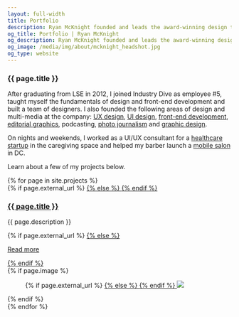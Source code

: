 ```yaml
---
layout: full-width
title: Portfolio
description: Ryan McKnight founded and leads the award-winning design team at Industry Dive, a rapidly growing business news company in Washington, DC.
og_title: Portfolio | Ryan McKnight
og_description: Ryan McKnight founded and leads the award-winning design team at Industry Dive, a rapidly growing business news company in Washington, DC.
og_image: /media/img/about/mcknight_headshot.jpg
og_type: website
---
```

<section class="grid">
	<article>
		<h1>{{ page.title }}</h1>
		<!--<p>The most important part of my job as a manager and team leader is shepherding the best ideas of my employees to fruition. I also work hard to align the personal interests and skills of my team members with core needs of the business to push the needle forward.</p>
		<p>For a closer look at my growth as a manager, read <a href="{{ site.baseurl }}{% link _posts/tech-design/2017-03-05-management.md %}">this post</a>.</p>-->
		<p>After graduating from LSE in 2012, I joined Industry Dive as employee #5, taught myself the fundamentals of design and front-end development and built a team of designers. I also founded the following areas of design and multi-media at the company: <a href="https://design.industrydive.com/ux/2018/01/04/cms-audit-user-flows.html">UX design</a>, <a href="https://design.industrydive.com/product/2017/12/20/library-page.html">UI design</a>, <a href="https://design.industrydive.com/product/2018/03/29/flex-menu.html">front-end development</a>, <a href="https://design.industrydive.com/editorial/2018/03/08/dive-awards-2017.html">editorial graphics</a>, podcasting, <a href="https://www.constructiondive.com/news/photos-of-new-smithsonian-african-american-museum/420671/">photo journalism</a> and <a href="https://design.industrydive.com/corporate/2018/05/09/logo-redesign.html">graphic design</a>.</p>
		<p> On nights and weekends, I worked as a UI/UX consultant for a <a href="https://lyflynks.com/">healthcare startup</a> in the caregiving space and helped my barber launch a <a href="https://www.callfigaro.com/">mobile salon</a> in DC.</p>
		<p>Learn about a few of my projects below.</p>
	</article>
</section>
<section class="stripe-section">
	<section class="grid-wrapper">
		{% for page in site.projects %}
		<article>
			<figcaption>
				{% if page.external_url %}
				<a href="{{ page.external_url }}">
				{% else %}
				<a href="{{ page.url }}">
				{% endif %}
				<h3>
					{{ page.title }}
				</h3>
				</a>
				<p class="description">{{ page.description }}</p>
				{% if page.external_url %}
				<a href="{{ page.external_url }}">
				{% else %}
				<a href="{{ page.url }}">
				<p class="meta">Read more</p>
				{% endif %}
				</a>
			</figcaption>
			{% if page.image %}
			<figure>
				{% if page.external_url %}
				<a href="{{ page.external_url }}">
				{% else %}
				<a href="{{ page.url }}">
				{% endif %}
				<img src="{{ page.image }}" />
				</a>
			</figure>
			{% endif %}
		</article>
		{% endfor %}
	</section>
</section>
<!--
	<h2>Corporate branding</h2> 

	<h2>Editorial design/h2> 
	
	<h2>Company leadership</h2> 
	
			
	<div class="medium-frame tweet-feed">
		<figure>
			<blockquote class="twitter-tweet" data-lang="en"><p lang="en" dir="ltr">Our <a href="https://twitter.com/divedesigners?ref_src=twsrc%5Etfw">@divedesigners</a> are in the planning phase of a CMS redesign. Very cool to watch the process! 💻💡 <a href="https://t.co/rfC6nIxvuo">pic.twitter.com/rfC6nIxvuo</a></p>&mdash; Industry Dive (@industrydive) <a href="https://twitter.com/industrydive/status/900445325219037185?ref_src=twsrc%5Etfw">August 23, 2017</a></blockquote>
		</figure>
		<figure>
			<blockquote class="twitter-tweet" data-lang="en"><p lang="en" dir="ltr">&quot;Auditing our CMS and creating user flow diagrams&quot; by <a href="https://twitter.com/nforman44?ref_src=twsrc%5Etfw">@nforman44</a> <a href="https://t.co/xo6ZVM60xv">https://t.co/xo6ZVM60xv</a> <a href="https://twitter.com/hashtag/design?src=hash&amp;ref_src=twsrc%5Etfw">#design</a> <a href="https://twitter.com/hashtag/ux?src=hash&amp;ref_src=twsrc%5Etfw">#ux</a></p>&mdash; Dive Design Team (@divedesigners) <a href="https://twitter.com/divedesigners/status/966064824793878531?ref_src=twsrc%5Etfw">February 20, 2018</a></blockquote>
		</figure>
		<figure>
			<blockquote class="twitter-tweet" data-lang="en"><p lang="en" dir="ltr">Our email newsletters are now 33% smaller in file size and optimized for more clients thanks to <a href="https://twitter.com/nforman44?ref_src=twsrc%5Etfw">@nforman44</a>. How did she accomplish this? Find out in this post: <a href="https://t.co/Cd96U2Ghbl">https://t.co/Cd96U2Ghbl</a> <a href="https://twitter.com/hashtag/design?src=hash&amp;ref_src=twsrc%5Etfw">#design</a> <a href="https://twitter.com/hashtag/tech?src=hash&amp;ref_src=twsrc%5Etfw">#tech</a></p>&mdash; Dive Design Team (@divedesigners) <a href="https://twitter.com/divedesigners/status/976204524024160259?ref_src=twsrc%5Etfw">March 20, 2018</a></blockquote>
		</figure>
		<figure>
			<blockquote class="twitter-tweet" data-lang="en"><p lang="en" dir="ltr">&quot;Creating downloadable PDFs using the .print window&quot; by <a href="https://twitter.com/nancopeland?ref_src=twsrc%5Etfw">@nancopeland</a> <a href="https://t.co/69lUWTWmK9">https://t.co/69lUWTWmK9</a> <a href="https://twitter.com/hashtag/frontend?src=hash&amp;ref_src=twsrc%5Etfw">#frontend</a> <a href="https://twitter.com/hashtag/design?src=hash&amp;ref_src=twsrc%5Etfw">#design</a></p>&mdash; Dive Design Team (@divedesigners) <a href="https://twitter.com/divedesigners/status/971047466866012160?ref_src=twsrc%5Etfw">March 6, 2018</a></blockquote>
		</figure>
		<figure>
			<blockquote class="twitter-tweet" data-lang="en"><p lang="en" dir="ltr">A little <a href="https://twitter.com/hashtag/FlashbackFriday?src=hash&amp;ref_src=twsrc%5Etfw">#FlashbackFriday</a>: Evolution of our sites over the past 3 years. Our redesign is 🔥 thanks to <a href="https://twitter.com/rtmup?ref_src=twsrc%5Etfw">@rtmup</a> &amp; our design team! <a href="https://t.co/GOZjZj9zmD">pic.twitter.com/GOZjZj9zmD</a></p>&mdash; Industry Dive (@industrydive) <a href="https://twitter.com/industrydive/status/786939466875342849?ref_src=twsrc%5Etfw">October 14, 2016</a></blockquote>
		</figure>
	</div>

	<h2>Corporate Branding</h2>
	<div class="medium-frame tweet-feed">
		<figure>
			<blockquote class="twitter-tweet" data-lang="en"><p lang="en" dir="ltr">An openness to bottom-up ideas is one of our company&#39;s greatest strengths. The year-long process to redesign our logo was sparked by a proposal from a handful of employees, not management or the founders. <a href="https://t.co/JpEF7beVP7">https://t.co/JpEF7beVP7</a></p>&mdash; Dive Design Team (@divedesigners) <a href="https://twitter.com/divedesigners/status/973914961717194752?ref_src=twsrc%5Etfw">March 14, 2018</a></blockquote>
		</figure>
		<figure>
			<blockquote class="twitter-tweet" data-lang="en"><p lang="en" dir="ltr">Check out this behind-the-scenes post on our logo redesign by <a href="https://twitter.com/KDesigning?ref_src=twsrc%5Etfw">@KDesigning</a> and <a href="https://twitter.com/elizam0075?ref_src=twsrc%5Etfw">@elizam0075</a> <a href="https://t.co/45wFl2aRlR">https://t.co/45wFl2aRlR</a> <a href="https://twitter.com/hashtag/design?src=hash&amp;ref_src=twsrc%5Etfw">#design</a></p>&mdash; Dive Design Team (@divedesigners) <a href="https://twitter.com/divedesigners/status/994670275714342912?ref_src=twsrc%5Etfw">May 10, 2018</a></blockquote>
		</figure>
	</div>

	<h2>Editorial design</h2>
	<div class="medium-frame tweet-feed">
		<figure>
			<blockquote class="twitter-tweet" data-lang="en"><p lang="en" dir="ltr">Shout out to <a href="https://twitter.com/Jordan_EBranch?ref_src=twsrc%5Etfw">@Jordan_EBranch</a> for designing this piece on women in the power sector. Also to <a href="https://twitter.com/elizam0075?ref_src=twsrc%5Etfw">@elizam0075</a> for the really fun illustrations! <a href="https://twitter.com/divedesigners?ref_src=twsrc%5Etfw">@divedesigners</a> <a href="https://t.co/AMWJX8TEST">https://t.co/AMWJX8TEST</a></p>&mdash; Natalie Forman (@nforman44) <a href="https://twitter.com/nforman44/status/985959023290798081?ref_src=twsrc%5Etfw">April 16, 2018</a></blockquote>
		</figure>
		<figure>
			<blockquote class="twitter-tweet" data-lang="en"><p lang="en" dir="ltr">Check out these new editorial illustrations by our highly talented graphic design intern and recent <a href="https://twitter.com/risd?ref_src=twsrc%5Etfw">@risd</a> grad, Yujin Kim. <a href="https://t.co/6r82D4jyZu">pic.twitter.com/6r82D4jyZu</a></p>&mdash; Dive Design Team (@divedesigners) <a href="https://twitter.com/divedesigners/status/1012697550233587713?ref_src=twsrc%5Etfw">June 29, 2018</a></blockquote>
		</figure>
		<figure>
			<blockquote class="twitter-tweet" data-lang="en"><p lang="en" dir="ltr">What is involved in leading a major editorial design project? Read about <a href="https://twitter.com/Jordan_EBranch?ref_src=twsrc%5Etfw">@Jordan_EBranch</a>&#39;s experience with the 2017 Dive Awards: <a href="https://t.co/KYq0tH4Sd9">https://t.co/KYq0tH4Sd9</a> <a href="https://twitter.com/hashtag/design?src=hash&amp;ref_src=twsrc%5Etfw">#design</a> <a href="https://twitter.com/hashtag/journalism?src=hash&amp;ref_src=twsrc%5Etfw">#journalism</a></p>&mdash; Dive Design Team (@divedesigners) <a href="https://twitter.com/divedesigners/status/976208311451291650?ref_src=twsrc%5Etfw">March 20, 2018</a></blockquote>
		</figure>
		<figure>
			<blockquote class="twitter-tweet" data-lang="en"><p lang="en" dir="ltr">&quot;What Chinese import policies mean for all 50 states&quot; New visual feature story designed by <a href="https://twitter.com/Jordan_EBranch?ref_src=twsrc%5Etfw">@Jordan_EBranch</a> <a href="https://twitter.com/divedesigners?ref_src=twsrc%5Etfw">@divedesigners</a> <a href="https://t.co/EKg142QB4K">https://t.co/EKg142QB4K</a></p>&mdash; Dive Design Team (@divedesigners) <a href="https://twitter.com/divedesigners/status/930913945111711744?ref_src=twsrc%5Etfw">November 15, 2017</a></blockquote>
		</figure>
		<figure>
			<blockquote class="twitter-tweet" data-lang="en"><p lang="en" dir="ltr">Our most recent interactive graphics project – &quot;The shifting state of federal CIOs&quot;<a href="https://t.co/CtMJTFhmOF">https://t.co/CtMJTFhmOF</a></p>&mdash; Dive Design Team (@divedesigners) <a href="https://twitter.com/divedesigners/status/926158878097772550?ref_src=twsrc%5Etfw">November 2, 2017</a></blockquote>
		</figure>
		<figure>
			<blockquote class="twitter-tweet" data-lang="en"><p lang="en" dir="ltr">Amazing work by <a href="https://twitter.com/RetailDive?ref_src=twsrc%5Etfw">@RetailDive</a> and <a href="https://twitter.com/divedesigners?ref_src=twsrc%5Etfw">@divedesigners</a> producing exclusive in-depth interview w/ fascinating character <a href="https://t.co/n3M9d9Ketg">https://t.co/n3M9d9Ketg</a></p>&mdash; Industry Dive (@industrydive) <a href="https://twitter.com/industrydive/status/879373680459091968?ref_src=twsrc%5Etfw">June 26, 2017</a></blockquote>
		</figure>
		<figure>
			<blockquote class="twitter-tweet" data-lang="en"><p lang="en" dir="ltr">Creative Director <a href="https://twitter.com/rtmup?ref_src=twsrc%5Etfw">@rtmup</a> teaching us the Rule of Thirds at our Intro to iPhone Photography brown bag lunch. 📱📸👀 <a href="https://t.co/ievQA4YuX3">pic.twitter.com/ievQA4YuX3</a></p>&mdash; Industry Dive (@industrydive) <a href="https://twitter.com/industrydive/status/840249993659351040?ref_src=twsrc%5Etfw">March 10, 2017</a></blockquote>
		</figure>
	</div>

	<h2>Brand Studio Design</h2>
	<div class="medium-frame tweet-feed">
		<figure>
			<blockquote class="twitter-tweet" data-lang="en"><p lang="en" dir="ltr">5 awards for <a href="https://twitter.com/industrydive?ref_src=twsrc%5Etfw">@industrydive</a>. 2017 American Graphic Design Awards <a href="https://twitter.com/hashtag/gdusa?src=hash&amp;ref_src=twsrc%5Etfw">#gdusa</a> <a href="https://t.co/ePeAv9NAlI">pic.twitter.com/ePeAv9NAlI</a></p>&mdash; Dive Design Team (@divedesigners) <a href="https://twitter.com/divedesigners/status/921487568860073984?ref_src=twsrc%5Etfw">October 20, 2017</a></blockquote>
		</figure>
	</div>
		
	<h2>Company Leadership</h2>
	<div class="medium-frame tweet-feed">
		<figure>
			<blockquote class="twitter-tweet" data-lang="en"><p lang="en" dir="ltr">Proud to be named #5 on <a href="https://twitter.com/washingtonpost?ref_src=twsrc%5Etfw">@washingtonpost</a>&#39;s <a href="https://twitter.com/hashtag/TopWorkplacesDC?src=hash&amp;ref_src=twsrc%5Etfw">#TopWorkplacesDC</a> 🏆and the youngest company across all categories! <a href="https://t.co/Itlc0ECe9D">https://t.co/Itlc0ECe9D</a> <a href="https://t.co/8JtCwbgevN">pic.twitter.com/8JtCwbgevN</a></p>&mdash; Industry Dive (@industrydive) <a href="https://twitter.com/industrydive/status/875730868513513472?ref_src=twsrc%5Etfw">June 16, 2017</a></blockquote>
		</figure>
	</div>
</section>	

	<script async src="https://platform.twitter.com/widgets.js" charset="utf-8"></script>
	-->
